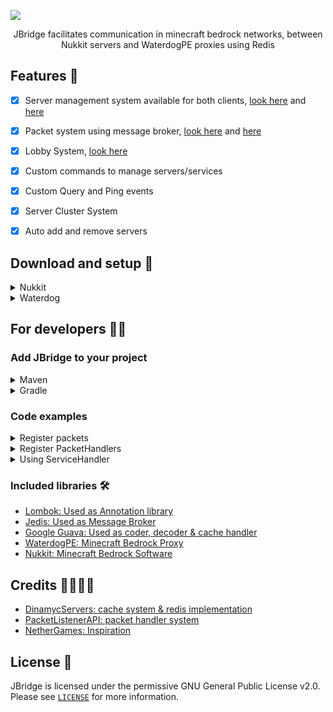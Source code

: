 ![](https://i.imgur.com/SJJEDF4.png)

<p align="center">
JBridge facilitates communication in minecraft bedrock networks, between Nukkit servers and WaterdogPE proxies using Redis

## Features 📃

- [x] Server management system available for both clients, [look here](https://github.com/Josscoder/JBridge/blob/release/jbridge-common/src/main/java/me/josscoder/jbridge/service/ServiceHandler.java) and [here](https://github.com/Josscoder/JBridge/blob/release/jbridge-common/src/main/java/me/josscoder/jbridge/service/ServiceInfo.java)



- [x] Packet system using message broker, [look here](https://github.com/Josscoder/JBridge/blob/release/jbridge-common/src/main/java/me/josscoder/jbridge/packet/PacketManager.java) and [here](https://github.com/Josscoder/JBridge/blob/release/jbridge-common/src/main/java/me/josscoder/jbridge/packet/DataPacket.java)



- [x] Lobby System, [look here]()



- [x] Custom commands to manage servers/services



- [x] Custom Query and Ping events



- [x] Server Cluster System



- [x] Auto add and remove servers

## Download and setup 🛒

<details>
    <summary>Nukkit</summary>

1) 
2)
3)
4)
5)
</details>

<details>
    <summary>Waterdog</summary>

1)
2)
3)
4)
5)
</details>

## For developers 🧑‍💻
### Add JBridge to your project

<details>
    <summary>Maven</summary>

```xml
```
</details>

<details>
    <summary>Gradle</summary>

```gradle
```
</details>

### Code examples

<details>
    <summary>Register packets</summary>

```java
```
</details>
<details>
    <summary>Register PacketHandlers</summary>

```java
```
</details>
<details>
    <summary>Using ServiceHandler</summary>

```java
```
</details>

### Included libraries 🛠️

- [Lombok: Used as Annotation library](https://projectlombok.org/)
- [Jedis: Used as Message Broker](https://github.com/redis/jedis)
- [Google Guava: Used as coder, decoder & cache handler](https://github.com/google/guava)
- [WaterdogPE: Minecraft Bedrock Proxy](https://github.com/WaterdogPE/WaterdogPE)
- [Nukkit: Minecraft Bedrock Software](https://github.com/CloudburstMC/Nukkit)

## Credits 🙋‍♂️🙋‍♀️

- [DinamycServers: cache system & redis implementation](https://github.com/theminecoder/DynamicServers)
- [PacketListenerAPI: packet handler system](https://www.spigotmc.org/resources/api-packetlistenerapi.2930/)
- [NetherGames: Inspiration](https://forums.nethergames.org/threads/netsys-network-communication-system.10514/)

## License 🚩
JBridge is licensed under the permissive GNU General Public License v2.0. Please see [`LICENSE`](https://github.com/Josscoder/JBridge/blob/release/LICENSE) for more information.
